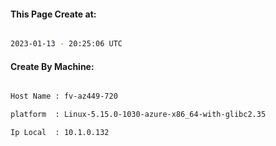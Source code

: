 
   
#### This Page Create at:

```bash

2023-01-13 - 20:25:06 UTC

```

#### Create By Machine:

```bash

Host Name : fv-az449-720

platform  : Linux-5.15.0-1030-azure-x86_64-with-glibc2.35

Ip Local  : 10.1.0.132

```


